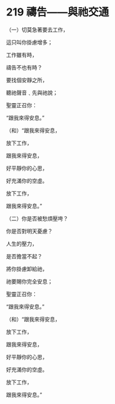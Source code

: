 # 219 禱告——與祂交通

（一）切莫急著要去工作，

這只叫你掛慮增多；

工作雖有時，

禱告不也有時？

要找個安靜之所，

聽祂聲音﹑先與祂說；

聖靈正召你：

“跟我來得安息。”

（和）“跟我來得安息，

放下工作，

跟我來得安息，

好平靜你的心思，

好充滿你的空虛。

放下工作，

跟我來得安息。”

（二）你是否被愁煩壓垮？

你是否對明天憂慮？

人生的壓力，

是否擔當不起？

將你掛慮卸給祂，

祂要賜你完全安息；

聖靈正召你：

“跟我來得安息。”

（和）“跟我來得安息，

放下工作，

跟我來得安息，

好平靜你的心思，

好充滿你的空虛。

放下工作，

跟我來得安息。”

